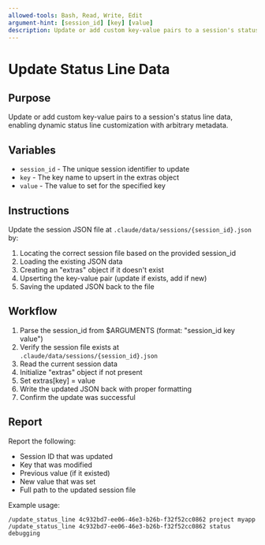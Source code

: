```yaml
---
allowed-tools: Bash, Read, Write, Edit
argument-hint: [session_id] [key] [value]
description: Update or add custom key-value pairs to a session's status line data
---
```


# Update Status Line Data

## Purpose

Update or add custom key-value pairs to a session's status line data, enabling dynamic status line customization with arbitrary metadata.

## Variables

- `session_id` - The unique session identifier to update
- `key` - The key name to upsert in the extras object
- `value` - The value to set for the specified key

## Instructions

Update the session JSON file at `.claude/data/sessions/{session_id}.json` by:
1. Locating the correct session file based on the provided session_id
2. Loading the existing JSON data
3. Creating an "extras" object if it doesn't exist
4. Upserting the key-value pair (update if exists, add if new)
5. Saving the updated JSON back to the file

## Workflow

1. Parse the session_id from $ARGUMENTS (format: "session_id key value")
2. Verify the session file exists at `.claude/data/sessions/{session_id}.json`
3. Read the current session data
4. Initialize "extras" object if not present
5. Set extras[key] = value
6. Write the updated JSON back with proper formatting
7. Confirm the update was successful

## Report

Report the following:
- Session ID that was updated
- Key that was modified
- Previous value (if it existed)
- New value that was set
- Full path to the updated session file

Example usage:
```
/update_status_line 4c932bd7-ee06-46e3-b26b-f32f52cc0862 project myapp
/update_status_line 4c932bd7-ee06-46e3-b26b-f32f52cc0862 status debugging
```